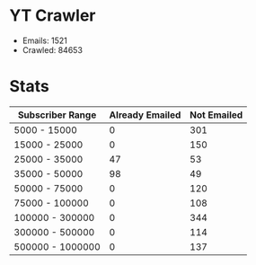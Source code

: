 # YT Crawler
- Emails: 1521
- Crawled: 84653

# Stats
| Subscriber Range  | Already Emailed | Not Emailed |
|-------|-------|-------|
| 5000 - 15000 | 0 | 301 |
| 15000 - 25000 | 0 | 150 |
| 25000 - 35000 | 47 | 53 |
| 35000 - 50000 | 98 | 49 |
| 50000 - 75000 | 0 | 120 |
| 75000 - 100000 | 0 | 108 |
| 100000 - 300000 | 0 | 344 |
| 300000 - 500000 | 0 | 114 |
| 500000 - 1000000 | 0 | 137 |
